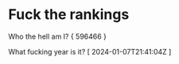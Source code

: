 # Fuck the rankings

Who the hell am I?
{ 596466 }

What fucking year is it?
[ 2024-01-07T21:41:04Z ]
